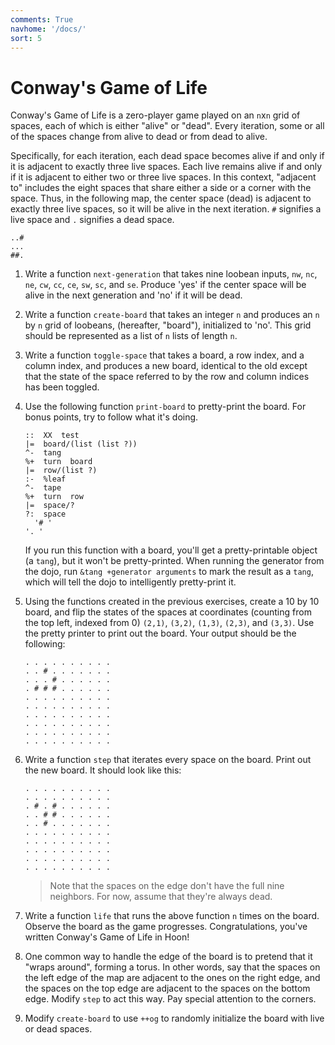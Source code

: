 ```yaml
---
comments: True
navhome: '/docs/'
sort: 5
---
```


# Conway's Game of Life

Conway's Game of Life is a zero-player game played on an `n`x`n` grid of spaces,
each of which is either "alive" or "dead". Every iteration, some or all of the
spaces change from alive to dead or from dead to alive.

Specifically, for each iteration, each dead space becomes alive if and only if
it is adjacent to exactly three live spaces. Each live remains alive if and only
if it is adjacent to either two or three live spaces. In this context, "adjacent
to" includes the eight spaces that share either a side or a corner with the
space. Thus, in the following map, the center space (dead) is adjacent to
exactly three live spaces, so it will be alive in the next iteration. `#`
signifies a live space and `.` signifies a dead space.

    ..#
    ...
    ##.

1.  Write a function `next-generation` that takes nine loobean inputs, `nw`,
    `nc`, `ne`, `cw`, `cc`, `ce`, `sw`, `sc`, and `se`. Produce 'yes' if the
    center space will be alive in the next generation and 'no' if it will be
    dead.

2.  Write a function `create-board` that takes an integer `n` and produces an
    `n` by `n` grid of loobeans, (hereafter, "board"), initialized to 'no'. This
    grid should be represented as a list of `n` lists of length `n`.

3.  Write a function `toggle-space` that takes a board, a row index, and a
    column index, and produces a new board, identical to the old except that the
    state of the space referred to by the row and column indices has been
    toggled.

4.  Use the following function `print-board` to pretty-print the board. For
    bonus points, try to follow what it's doing.

        ::  XX  test
        |=  board/(list (list ?))
        ^-  tang
        %+  turn  board
        |=  row/(list ?)
        :-  %leaf
        ^-  tape
        %+  turn  row
        |=  space/?
        ?:  space
          '# '
        '. '

    If you run this function with a board, you'll get a pretty-printable object
    (a `tang`), but it won't be pretty-printed. When running the generator from
    the dojo, run `&tang +generator arguments` to mark the result as a `tang`,
    which will tell the dojo to intelligently pretty-print it.

5.  Using the functions created in the previous exercises, create a 10 by 10
    board, and flip the states of the spaces at coordinates (counting from the
    top left, indexed from 0) `(2,1)`, `(3,2)`, `(1,3)`, `(2,3)`, and `(3,3)`.
    Use the pretty printer to print out the board. Your output should be the
    following:

        . . . . . . . . . .
        . . # . . . . . . .
        . . . # . . . . . .
        . # # # . . . . . .
        . . . . . . . . . .
        . . . . . . . . . .
        . . . . . . . . . .
        . . . . . . . . . .
        . . . . . . . . . .
        . . . . . . . . . .

6.  Write a function `step` that iterates every space on the board. Print out
    the new board. It should look like this:

        . . . . . . . . . .
        . . . . . . . . . .
        . # . # . . . . . .
        . . # # . . . . . .
        . . # . . . . . . .
        . . . . . . . . . .
        . . . . . . . . . .
        . . . . . . . . . .
        . . . . . . . . . .
        . . . . . . . . . .

    > Note that the spaces on the edge don't have the full nine neighbors. For
    > now, assume that they're always dead.

7.  Write a function `life` that runs the above function `n` times on the board.
    Observe the board as the game progresses. Congratulations, you've written
    Conway's Game of Life in Hoon!

8.  One common way to handle the edge of the board is to pretend that it "wraps
    around", forming a torus. In other words, say that the spaces on the left
    edge of the map are adjacent to the ones on the right edge, and the spaces
    on the top edge are adjacent to the spaces on the bottom edge. Modify `step`
    to act this way. Pay special attention to the corners.

9.  Modify `create-board` to use `++og` to randomly initialize the board with
    live or dead spaces.
